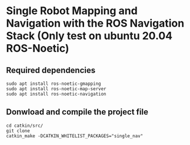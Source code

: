 # Single Robot Mapping and Navigation with the ROS Navigation Stack (Only test on ubuntu 20.04 ROS-Noetic)

## Required dependencies
    sudo apt install ros-noetic-gmapping
    sudo apt install ros-noetic-map-server
    sudo apt install ros-noetic-navigation
## Donwload and compile the project file
    cd catkin/src/
    git clone 
    catkin_make -DCATKIN_WHITELIST_PACKAGES="single_nav"
